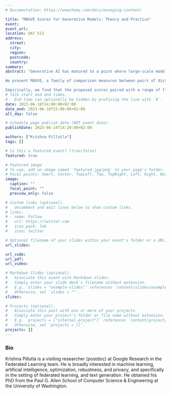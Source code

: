 ```yaml
---
# Documentation: https://wowchemy.com/docs/managing-content/

title: "MAUVE Scores for Generative Models: Theory and Practice"
event: 
event_url:
location: OAT S13
address: 
  street:
  city:
  region:
  postcode:
  country:
summary:
abstract: "Generative AI has matured to a point where large-scale models can generate text that seems indistinguishable from human-written text and remarkably photorealistic images. Automatically measuring how close the distribution of generated data is to the target real data distribution is a key step in diagnosing existing models and developing better models.

We present MAUVE, a family of comparison measures between pairs of distributions such as those encountered in the generative modeling of text or images. These scores are statistical summaries of divergence frontiers capturing two types of errors in generative modeling. We explore the statistical estimation of these frontiers and study their rates.

Empirically, we find that the proposed scores paired with a range of f-divergences and statistical estimation methods can quantify the gaps between the distributions of human-written text and those of modern neural language models by correlating with human judgments and identifying known properties of the generated texts. We conclude by discussing the applications to other AI domains and some future directions."
# Talk start and end times.
#   End time can optionally be hidden by prefixing the line with `#`.
date: 2023-06-16T14:00:00+02:00
date_end: 2023-06-16T15:00:00+02:00
all_day: false

# Schedule page publish date (NOT event date).
publishDate: 2023-06-14T14:20:00+02:00

authors: ["Krishna Pillutla"]
tags: []

# Is this a featured event? (true/false)
featured: true

# Featured image
# To use, add an image named `featured.jpg/png` to your page's folder. 
# Focal points: Smart, Center, TopLeft, Top, TopRight, Left, Right, BottomLeft, Bottom, BottomRight.
image:
  caption: ""
  focal_point: ""
  preview_only: false

# Custom links (optional).
#   Uncomment and edit lines below to show custom links.
# links:
# - name: Follow
#   url: https://twitter.com
#   icon_pack: fab
#   icon: twitter

# Optional filename of your slides within your event's folder or a URL.
url_slides: 

url_code:
url_pdf: 
url_video:

# Markdown Slides (optional).
#   Associate this event with Markdown slides.
#   Simply enter your slide deck's filename without extension.
#   E.g. `slides = "example-slides"` references `content/slides/example-slides.md`.
#   Otherwise, set `slides = ""`.
slides:

# Projects (optional).
#   Associate this post with one or more of your projects.
#   Simply enter your project's folder or file name without extension.
#   E.g. `projects = ["internal-project"]` references `content/project/deep-learning/index.md`.
#   Otherwise, set `projects = []`.
projects: []
---
```


### Bio
 Krishna Pillutla is a visiting researcher (postdoc) at Google Research in the Federated Learning team. He is broadly interested in machine learning, artificial intelligence, optimization, robustness, and privacy, and specifically in the setting of federated learning, and text generation. He obtained his PhD from the Paul G. Allen School of Computer Science & Engineering at the University of Washington.
